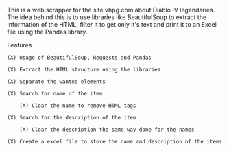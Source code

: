 This is a web scrapper for the site vhpg.com about Diablo IV legendaries.
The idea behind this is to use libraries like BeautifulSoup to extract the information of the HTML, filter it to get only it's text and print it to an Excel file using the Pandas library.

Features

    (X) Usage of BeautifulSoup, Requests and Pandas

    (X) Extract the HTML structure using the libraries

    (X) Separate the wanted elements

    (X) Search for name of the item

        (X) Clear the name to remove HTML tags

    (X) Search for the description of the item

        (X) Clear the description the same way done for the names

    (X) Create a excel file to store the name and description of the items